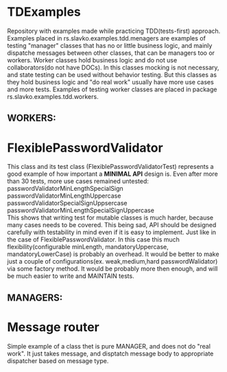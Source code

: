 # TDExamples
Repository with examples made while practicing TDD(tests-first) approach.
Examples placed in rs.slavko.examples.tdd.menagers are examples of testing "manager" classes that
has no or little business logic, and mainly dispatche messages between other classes, that can be managers too
or workers. Worker classes hold business logic and do not use collaborators(do not have DOCs). In this classes
mocking is not necessary, and state testing can be used without behavior testing. But this classes as they hold
business logic and "do real work" usually have more use cases and more tests. Examples of testing worker classes are
placed in package rs.slavko.examples.tdd.workers.

## WORKERS:
# FlexiblePasswordValidator
This class and its test class (FlexiblePasswordValidatorTest) represents a<br/>
good example of how important a <b>MINIMAL API</b> design is. Even after more<br/>
than 30 tests, more use cases remained untested:<br/>
  passwordValidatorMinLengthSpecialSign<br/>
  passwordValidatorMinLengthUppercase<br/>
  passwordValidatorSpecialSignUppsercase<br/>
  passwordValidatorMinLengthSpecialSignUppercase<br/>
This shows that writing test for mutable classes is much harder, because many cases needs to be covered.
This being sad, API should be designed carefully with testability in mind even if
it is easy to implement. Just like in the case of FlexiblePasswordValidator. 
In this case this much flexibility(configurable minLength, mandatoryUppercase, mandatoryLowerCase)
is probably an overhead. It would be better to make just a couple of configurations(ex. weak,medium,hard passwordWalidator)
via some factory method. It would be probably more then enough, and will be much easier to write and MAINTAIN tests.

## MANAGERS:
# Message router
Simple example of a class thet is pure MANAGER, and does not do "real work". It just takes message, and disptatch
message body to appropriate dispatcher based on message type.